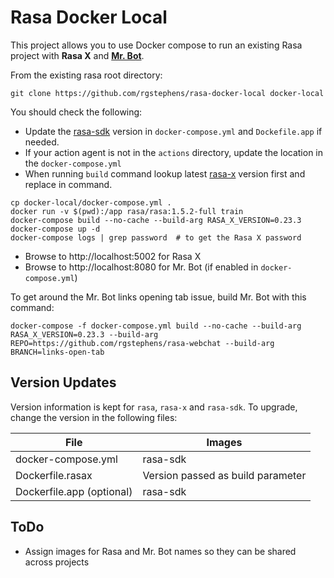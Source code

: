 # Rasa Docker Local

This project allows you to use Docker compose to run an existing Rasa project with **Rasa X** and **[Mr. Bot](https://github.com/botfront/rasa-webchat)**.

From the existing rasa root directory:

```
git clone https://github.com/rgstephens/rasa-docker-local docker-local
```

You should check the following:

* Update the [rasa-sdk](https://hub.docker.com/r/rasa/rasa-sdk/tags) version in `docker-compose.yml` and `Dockefile.app` if needed.
* If your action agent is not in the `actions` directory, update the location in the `docker-compose.yml`
* When running `build` command lookup latest [rasa-x](https://hub.docker.com/u/rasa) version first and replace in command.

```
cp docker-local/docker-compose.yml .
docker run -v $(pwd):/app rasa/rasa:1.5.2-full train
docker-compose build --no-cache --build-arg RASA_X_VERSION=0.23.3
docker-compose up -d
docker-compose logs | grep password  # to get the Rasa X password
```

* Browse to http://localhost:5002 for Rasa X
* Browse to http://localhost:8080 for Mr. Bot (if enabled in `docker-compose.yml`)

To get around the Mr. Bot links opening tab issue, build Mr. Bot with this command:

```
docker-compose -f docker-compose.yml build --no-cache --build-arg RASA_X_VERSION=0.23.3 --build-arg REPO=https://github.com/rgstephens/rasa-webchat --build-arg BRANCH=links-open-tab
```

## Version Updates

Version information is kept for `rasa`, `rasa-x` and `rasa-sdk`. To upgrade, change the version in the following files:

| File                      | Images                            |
| ------------------------- | --------------------------------- |
| docker-compose.yml        | rasa-sdk                          |
| Dockerfile.rasax          | Version passed as build parameter |
| Dockerfile.app (optional) | rasa-sdk                          |


## ToDo

* Assign images for Rasa and Mr. Bot names so they can be shared across projects

